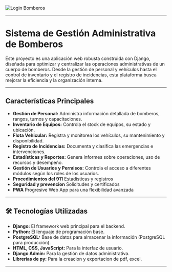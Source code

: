 ![Login Bomberos](https://i.postimg.cc/fTkPn0v4/Captura-de-pantalla-1-9-2025-155253-www-cuerpobomberossc-com.jpg)

---
# Sistema de Gestión Administrativa de Bomberos

Este proyecto es una aplicación web robusta construida con Django, diseñada para optimizar y centralizar las operaciones administrativas de un cuerpo de bomberos. Desde la gestión de personal y vehículos hasta el control de inventario y el registro de incidencias, esta plataforma busca mejorar la eficiencia y la organización interna.

---

## Características Principales

* **Gestión de Personal:** Administra información detallada de bomberos, rangos, turnos y capacitaciones.
* **Inventario de Equipos:** Controla el stock de equipos, su estado y ubicación.
* **Flota Vehicular:** Registra y monitorea los vehículos, su mantenimiento y disponibilidad.
* **Registro de Incidencias:** Documenta y clasifica las emergencias e intervenciones.
* **Estadísticas y Reportes:** Genera informes sobre operaciones, uso de recursos y desempeño.
* **Gestión de Usuarios y Permisos:** Controla el acceso a diferentes módulos según los roles de los usuarios.
* **Procedimientos del 911** Estadisticas y registros
* **Seguridad y prevencion** Solicitudes y certificados
* **PWA** Progresive Web App para una flexibilidad avanzada

---

## 🛠️ Tecnologías Utilizadas

* **Django:** El framework web principal para el backend.
* **Python:** El lenguaje de programación base.
* **PostgreSQL:** Base de datos para almacenar la información (PostgreSQL para producción).
* **HTML, CSS, JavaScript:** Para la interfaz de usuario.
* **Django Admin:** Para la gestión de datos administrativa.
* **Librerias de py:** Para la creacion y exportacion de pdf, excel.

---
